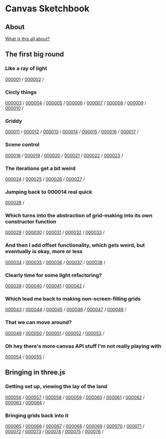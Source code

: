 # Canvas Sketchbook

## About

[What is this all about?](./about.md)

## The first big round

### Like a ray of light

[000001](./sketches/001/000001/) / 
[000002](./sketches/001/000002/) / 

### Circly things

[000003](./sketches/001/000003/) / 
[000004](./sketches/001/000004/) / 
[000005](./sketches/001/000005/) / 
[000006](./sketches/001/000006/) / 
[000007](./sketches/001/000007/) / 
[000008](./sketches/001/000008/) / 
[000009](./sketches/001/000009/) / 
[000010](./sketches/001/000010/) / 

### Griddy

[000011](./sketches/001/000011/) / 
[000012](./sketches/001/000012/) / 
[000013](./sketches/001/000013/) / 
[000014](./sketches/001/000014/) / 
[000015](./sketches/001/000015/) / 
[000016](./sketches/001/000016/) / 
[000017](./sketches/001/000017/) / 

### Scene control

[000018](./sketches/001/000018/) / 
[000019](./sketches/001/000019/) / 
[000020](./sketches/001/000020/) / 
[000021](./sketches/001/000021/) / 
[000022](./sketches/001/000022/) / 
[000023](./sketches/001/000023/) / 

### The iterations get a bit weird

[000024](./sketches/001/000024/) / 
[000025](./sketches/001/000025/) / 
[000026](./sketches/001/000026/) / 
[000027](./sketches/001/000027/) / 

### Jumping back to 000014 real quick

[000028](./sketches/001/000028/) / 

### Which turns into the abstraction of grid-making into its own constructor function

[000029](./sketches/001/000029/) / 
[000030](./sketches/001/000030/) / 
[000031](./sketches/001/000031/) / 
[000032](./sketches/001/000032/) / 
[000033](./sketches/001/000033/) / 

### And then I add offset functionality, which gets weird, but eventually is okay, more or less

[000034](./sketches/001/000034/) / 
[000035](./sketches/001/000035/) / 
[000036](./sketches/001/000036/) / 
[000037](./sketches/001/000037/) / 
[000038](./sketches/001/000038/) / 

### Clearly time for some light refactoring?

[000039](./sketches/001/000039/) / 
[000040](./sketches/001/000040/) / 
[000041](./sketches/001/000041/) / 
[000042](./sketches/001/000042/) / 

### Which lead me back to making non-screen-filling grids

[000043](./sketches/001/000043/) / 
[000044](./sketches/001/000044/) / 
[000045](./sketches/001/000045/) / 
[000046](./sketches/001/000046/) / 
[000047](./sketches/001/000047/) / 
[000048](./sketches/001/000048/) / 

### That we can move around?

[000049](./sketches/001/000049/) / 
[000050](./sketches/001/000050/) / 
[000051](./sketches/001/000051/) / 
[000052](./sketches/001/000052/) / 
[000053](./sketches/001/000053/) / 

### Oh hey there's more canvas API stuff I'm not really playing with

[000054](./sketches/001/000054/) / 
[000055](./sketches/001/000055/) / 

## Bringing in three.js

### Getting set up, viewing the lay of the land

[000056](./sketches/002/000056/) / 
[000057](./sketches/002/000057/) / 
[000058](./sketches/002/000058/) / 
[000059](./sketches/002/000059/) / 
[000060](./sketches/002/000060/) / 
[000061](./sketches/002/000061/) / 
[000062](./sketches/002/000062/) / 
[000063](./sketches/002/000063/) / 
[000064](./sketches/002/000064/) / 

### Bringing grids back into it

[000065](./sketches/002/000065/) / 
[000066](./sketches/002/000066/) / 
[000067](./sketches/002/000067/) / 
[000068](./sketches/002/000068/) / 
[000069](./sketches/002/000069/) / 
[000070](./sketches/002/000070/) / 
[000071](./sketches/002/000071/) / 
[000072](./sketches/002/000072/) / 
[000073](./sketches/002/000073/) / 
[000074](./sketches/002/000074/) / 
[000075](./sketches/002/000075/) / 
[000076](./sketches/002/000076/) / 
